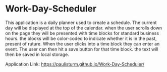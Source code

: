 # Work-Day-Scheduler

This application is a daily planner used to create a schedule. The current day will be displayed at the top of the calendar. when the user scrolls down on the page they will be presented with time blocks for standard business hours. the blocks will be color-coded to indicate whether it is in the past, present of ruture. When the user clicks into a time block they can enter an event. The user can then hit a save button for that time block. the text will then be saved in local storage.

Application Link: https://paulisturm.github.io/Work-Day-Scheduler/ 